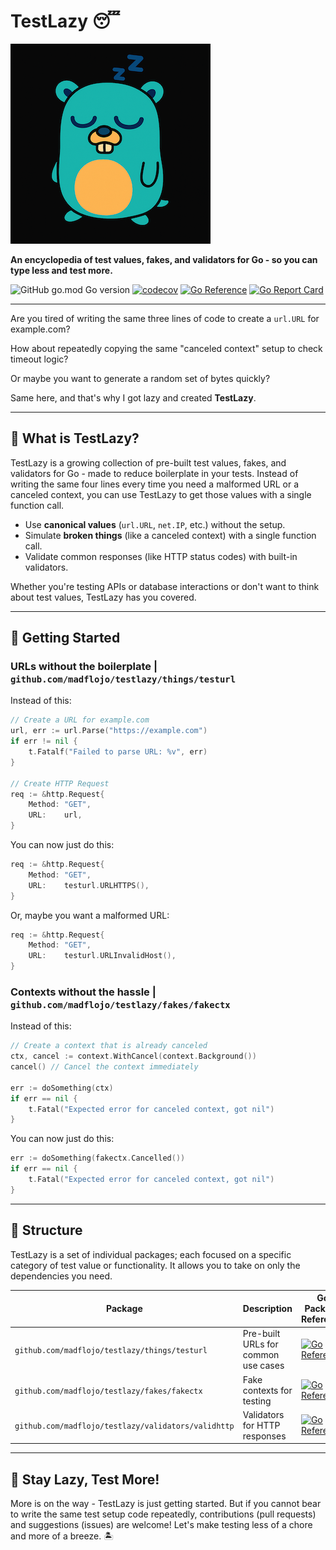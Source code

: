 # TestLazy 😴

![TestLazy Logo](./img/testlazy.png)

**An encyclopedia of test values, fakes, and validators for Go - so you can type less and test more.**

![GitHub go.mod Go version](https://img.shields.io/github/go-mod/go-version/madflojo/testlazy)
[![codecov](https://codecov.io/gh/madflojo/testlazy/branch/main/graph/badge.svg?token=0TTTEWHLVN)](https://codecov.io/gh/madflojo/testlazy)
[![Go Reference](https://pkg.go.dev/badge/github.com/madflojo/testlazy.svg)](https://pkg.go.dev/github.com/madflojo/testlazy)
[![Go Report Card](https://goreportcard.com/badge/github.com/madflojo/testlazy)](https://goreportcard.com/report/github.com/madflojo/testlazy)

---

Are you tired of writing the same three lines of code to create a `url.URL` for example.com?

How about repeatedly copying the same "canceled context" setup to check timeout logic?

Or maybe you want to generate a random set of bytes quickly?

Same here, and that's why I got lazy and created **TestLazy**.

---

## 🧪 What is TestLazy?

TestLazy is a growing collection of pre-built test values, fakes, and validators for Go - made to reduce boilerplate in your tests.
Instead of writing the same four lines every time you need a malformed URL or a canceled context, you can use TestLazy to get those values with a single function call.

- Use **canonical values** (`url.URL`, `net.IP`, etc.) without the setup.
- Simulate **broken things** (like a canceled context) with a single function call.
- Validate common responses (like HTTP status codes) with built-in validators.

Whether you're testing APIs or database interactions or don't want to think about test values, TestLazy has you covered.

---

## 🚀 Getting Started

### URLs without the boilerplate | `github.com/madflojo/testlazy/things/testurl`

Instead of this:

```go
// Create a URL for example.com
url, err := url.Parse("https://example.com")
if err != nil {
    t.Fatalf("Failed to parse URL: %v", err)
}

// Create HTTP Request
req := &http.Request{
    Method: "GET",
    URL:    url,
}
```

You can now just do this:

```go
req := &http.Request{
    Method: "GET",
    URL:    testurl.URLHTTPS(),
}
```

Or, maybe you want a malformed URL:

```go
req := &http.Request{
    Method: "GET",
    URL:    testurl.URLInvalidHost(),
}
```

### Contexts without the hassle | `github.com/madflojo/testlazy/fakes/fakectx`

Instead of this:

```go
// Create a context that is already canceled
ctx, cancel := context.WithCancel(context.Background())
cancel() // Cancel the context immediately

err := doSomething(ctx)
if err == nil {
    t.Fatal("Expected error for canceled context, got nil")
}
```

You can now just do this:

```go
err := doSomething(fakectx.Cancelled())
if err == nil {
    t.Fatal("Expected error for canceled context, got nil")
}
```

---

## 🧱 Structure

TestLazy is a set of individual packages; each focused on a specific category of test value or functionality.
It allows you to take on only the dependencies you need.

| Package | Description | Go Package Reference |
|---------|-------------|----------------------|
| `github.com/madflojo/testlazy/things/testurl` | Pre-built URLs for common use cases | [![Go Reference](https://pkg.go.dev/badge/github.com/madflojo/testlazy/things/testurl.svg)](https://pkg.go.dev/github.com/madflojo/testlazy/things/testurl) |
| `github.com/madflojo/testlazy/fakes/fakectx` | Fake contexts for testing | [![Go Reference](https://pkg.go.dev/badge/github.com/madflojo/testlazy/fakes/fakectx.svg)](https://pkg.go.dev/github.com/madflojo/testlazy/fakes/fakectx) |
| `github.com/madflojo/testlazy/validators/validhttp` | Validators for HTTP responses | [![Go Reference](https://pkg.go.dev/badge/github.com/madflojo/testlazy/validators/validhttp.svg)](https://pkg.go.dev/github.com/madflojo/testlazy/validators/validhttp) |

---

## 🦥 Stay Lazy, Test More!

More is on the way - TestLazy is just getting started.
But if you cannot bear to write the same test setup code repeatedly, contributions (pull requests) and suggestions (issues) are welcome!
Let's make testing less of a chore and more of a breeze. 🏝️
